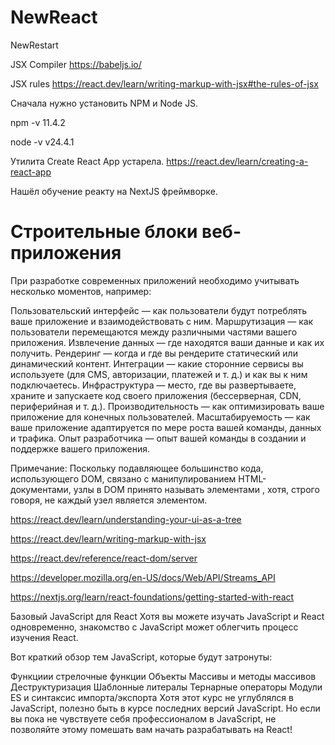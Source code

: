 # NewReact
NewRestart

JSX Compiler
https://babeljs.io/

JSX rules
https://react.dev/learn/writing-markup-with-jsx#the-rules-of-jsx

Сначала нужно установить NPM и Node JS.

npm -v
11.4.2

node -v
v24.4.1

Утилита Create React App устарела. https://react.dev/learn/creating-a-react-app

Нашёл обучение реакту на NextJS фреймворке.

# Строительные блоки веб-приложения
При разработке современных приложений необходимо учитывать несколько моментов, например:

Пользовательский интерфейс — как пользователи будут потреблять ваше приложение и взаимодействовать с ним.
Маршрутизация — как пользователи перемещаются между различными частями вашего приложения.
Извлечение данных — где находятся ваши данные и как их получить.
Рендеринг — когда и где вы рендерите статический или динамический контент.
Интеграции — какие сторонние сервисы вы используете (для CMS, авторизации, платежей и т. д.) и как вы к ним подключаетесь.
Инфраструктура — место, где вы развертываете, храните и запускаете код своего приложения (бессерверная, CDN, периферийная и т. д.).
Производительность — как оптимизировать ваше приложение для конечных пользователей.
Масштабируемость — как ваше приложение адаптируется по мере роста вашей команды, данных и трафика.
Опыт разработчика — опыт вашей команды в создании и поддержке вашего приложения.


Примечание: Поскольку подавляющее большинство кода, использующего DOM, связано с манипулированием HTML-документами, узлы в DOM принято называть элементами , хотя, строго говоря, не каждый узел является элементом.

https://react.dev/learn/understanding-your-ui-as-a-tree

https://react.dev/learn/writing-markup-with-jsx

https://react.dev/reference/react-dom/server

https://developer.mozilla.org/en-US/docs/Web/API/Streams_API

https://nextjs.org/learn/react-foundations/getting-started-with-react

Базовый JavaScript для React
Хотя вы можете изучать JavaScript и React одновременно, знакомство с JavaScript может облегчить процесс изучения React.

Вот краткий обзор тем JavaScript, которые будут затронуты:

Функциии стрелочные функции
Объекты
Массивы и методы массивов
Деструктуризация
Шаблонные литералы
Тернарные операторы
Модули ES и синтаксис импорта/экспорта
Хотя этот курс не углублялся в JavaScript, полезно быть в курсе последних версий JavaScript. Но если вы пока не чувствуете себя профессионалом в JavaScript, не позволяйте этому помешать вам начать разрабатывать на React!